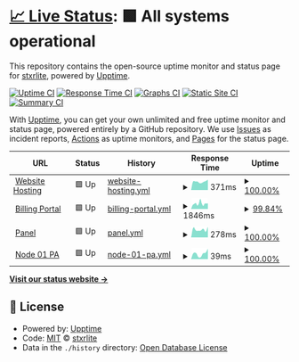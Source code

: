 # [📈 Live Status](https://status.vistacloud.org): <!--live status--> **🟩 All systems operational**

This repository contains the open-source uptime monitor and status page for [stxrlite](twitch.tv/stxrlite_), powered by [Upptime](https://github.com/upptime/upptime).

[![Uptime CI](https://github.com/stxrlite/vistaclouduptime/workflows/Uptime%20CI/badge.svg)](https://github.com/stxrlite/vistaclouduptime/actions?query=workflow%3A%22Uptime+CI%22)
[![Response Time CI](https://github.com/stxrlite/vistaclouduptime/workflows/Response%20Time%20CI/badge.svg)](https://github.com/stxrlite/vistaclouduptime/actions?query=workflow%3A%22Response+Time+CI%22)
[![Graphs CI](https://github.com/stxrlite/vistaclouduptime/workflows/Graphs%20CI/badge.svg)](https://github.com/stxrlite/vistaclouduptime/actions?query=workflow%3A%22Graphs+CI%22)
[![Static Site CI](https://github.com/stxrlite/vistaclouduptime/workflows/Static%20Site%20CI/badge.svg)](https://github.com/stxrlite/vistaclouduptime/actions?query=workflow%3A%22Static+Site+CI%22)
[![Summary CI](https://github.com/stxrlite/vistaclouduptime/workflows/Summary%20CI/badge.svg)](https://github.com/stxrlite/vistaclouduptime/actions?query=workflow%3A%22Summary+CI%22)

With [Upptime](https://upptime.js.org), you can get your own unlimited and free uptime monitor and status page, powered entirely by a GitHub repository. We use [Issues](https://github.com/stxrlite/vistaclouduptime/issues) as incident reports, [Actions](https://github.com/stxrlite/vistaclouduptime/actions) as uptime monitors, and [Pages](https://status.vistacloud.org) for the status page.

<!--start: status pages-->
<!-- This summary is generated by Upptime (https://github.com/upptime/upptime) -->
<!-- Do not edit this manually, your changes will be overwritten -->
<!-- prettier-ignore -->
| URL | Status | History | Response Time | Uptime |
| --- | ------ | ------- | ------------- | ------ |
| <img alt="" src="https://icons.duckduckgo.com/ip3/web.vistacloud.org.ico" height="13"> [Website Hosting](https://web.vistacloud.org:2222) | 🟩 Up | [website-hosting.yml](https://github.com/stxrlite/vistaclouduptime/commits/HEAD/history/website-hosting.yml) | <details><summary><img alt="Response time graph" src="./graphs/website-hosting/response-time-week.png" height="20"> 371ms</summary><br><a href="https://status.vistacloud.org/history/website-hosting"><img alt="Response time 348" src="https://img.shields.io/endpoint?url=https%3A%2F%2Fraw.githubusercontent.com%2Fstxrlite%2Fvistaclouduptime%2FHEAD%2Fapi%2Fwebsite-hosting%2Fresponse-time.json"></a><br><a href="https://status.vistacloud.org/history/website-hosting"><img alt="24-hour response time 457" src="https://img.shields.io/endpoint?url=https%3A%2F%2Fraw.githubusercontent.com%2Fstxrlite%2Fvistaclouduptime%2FHEAD%2Fapi%2Fwebsite-hosting%2Fresponse-time-day.json"></a><br><a href="https://status.vistacloud.org/history/website-hosting"><img alt="7-day response time 371" src="https://img.shields.io/endpoint?url=https%3A%2F%2Fraw.githubusercontent.com%2Fstxrlite%2Fvistaclouduptime%2FHEAD%2Fapi%2Fwebsite-hosting%2Fresponse-time-week.json"></a><br><a href="https://status.vistacloud.org/history/website-hosting"><img alt="30-day response time 348" src="https://img.shields.io/endpoint?url=https%3A%2F%2Fraw.githubusercontent.com%2Fstxrlite%2Fvistaclouduptime%2FHEAD%2Fapi%2Fwebsite-hosting%2Fresponse-time-month.json"></a><br><a href="https://status.vistacloud.org/history/website-hosting"><img alt="1-year response time 348" src="https://img.shields.io/endpoint?url=https%3A%2F%2Fraw.githubusercontent.com%2Fstxrlite%2Fvistaclouduptime%2FHEAD%2Fapi%2Fwebsite-hosting%2Fresponse-time-year.json"></a></details> | <details><summary><a href="https://status.vistacloud.org/history/website-hosting">100.00%</a></summary><a href="https://status.vistacloud.org/history/website-hosting"><img alt="All-time uptime 100.00%" src="https://img.shields.io/endpoint?url=https%3A%2F%2Fraw.githubusercontent.com%2Fstxrlite%2Fvistaclouduptime%2FHEAD%2Fapi%2Fwebsite-hosting%2Fuptime.json"></a><br><a href="https://status.vistacloud.org/history/website-hosting"><img alt="24-hour uptime 100.00%" src="https://img.shields.io/endpoint?url=https%3A%2F%2Fraw.githubusercontent.com%2Fstxrlite%2Fvistaclouduptime%2FHEAD%2Fapi%2Fwebsite-hosting%2Fuptime-day.json"></a><br><a href="https://status.vistacloud.org/history/website-hosting"><img alt="7-day uptime 100.00%" src="https://img.shields.io/endpoint?url=https%3A%2F%2Fraw.githubusercontent.com%2Fstxrlite%2Fvistaclouduptime%2FHEAD%2Fapi%2Fwebsite-hosting%2Fuptime-week.json"></a><br><a href="https://status.vistacloud.org/history/website-hosting"><img alt="30-day uptime 100.00%" src="https://img.shields.io/endpoint?url=https%3A%2F%2Fraw.githubusercontent.com%2Fstxrlite%2Fvistaclouduptime%2FHEAD%2Fapi%2Fwebsite-hosting%2Fuptime-month.json"></a><br><a href="https://status.vistacloud.org/history/website-hosting"><img alt="1-year uptime 100.00%" src="https://img.shields.io/endpoint?url=https%3A%2F%2Fraw.githubusercontent.com%2Fstxrlite%2Fvistaclouduptime%2FHEAD%2Fapi%2Fwebsite-hosting%2Fuptime-year.json"></a></details>
| <img alt="" src="https://icons.duckduckgo.com/ip3/portal.vistacloud.org.ico" height="13"> [Billing Portal](https://portal.vistacloud.org) | 🟩 Up | [billing-portal.yml](https://github.com/stxrlite/vistaclouduptime/commits/HEAD/history/billing-portal.yml) | <details><summary><img alt="Response time graph" src="./graphs/billing-portal/response-time-week.png" height="20"> 1846ms</summary><br><a href="https://status.vistacloud.org/history/billing-portal"><img alt="Response time 1822" src="https://img.shields.io/endpoint?url=https%3A%2F%2Fraw.githubusercontent.com%2Fstxrlite%2Fvistaclouduptime%2FHEAD%2Fapi%2Fbilling-portal%2Fresponse-time.json"></a><br><a href="https://status.vistacloud.org/history/billing-portal"><img alt="24-hour response time 1971" src="https://img.shields.io/endpoint?url=https%3A%2F%2Fraw.githubusercontent.com%2Fstxrlite%2Fvistaclouduptime%2FHEAD%2Fapi%2Fbilling-portal%2Fresponse-time-day.json"></a><br><a href="https://status.vistacloud.org/history/billing-portal"><img alt="7-day response time 1846" src="https://img.shields.io/endpoint?url=https%3A%2F%2Fraw.githubusercontent.com%2Fstxrlite%2Fvistaclouduptime%2FHEAD%2Fapi%2Fbilling-portal%2Fresponse-time-week.json"></a><br><a href="https://status.vistacloud.org/history/billing-portal"><img alt="30-day response time 1822" src="https://img.shields.io/endpoint?url=https%3A%2F%2Fraw.githubusercontent.com%2Fstxrlite%2Fvistaclouduptime%2FHEAD%2Fapi%2Fbilling-portal%2Fresponse-time-month.json"></a><br><a href="https://status.vistacloud.org/history/billing-portal"><img alt="1-year response time 1822" src="https://img.shields.io/endpoint?url=https%3A%2F%2Fraw.githubusercontent.com%2Fstxrlite%2Fvistaclouduptime%2FHEAD%2Fapi%2Fbilling-portal%2Fresponse-time-year.json"></a></details> | <details><summary><a href="https://status.vistacloud.org/history/billing-portal">99.84%</a></summary><a href="https://status.vistacloud.org/history/billing-portal"><img alt="All-time uptime 99.94%" src="https://img.shields.io/endpoint?url=https%3A%2F%2Fraw.githubusercontent.com%2Fstxrlite%2Fvistaclouduptime%2FHEAD%2Fapi%2Fbilling-portal%2Fuptime.json"></a><br><a href="https://status.vistacloud.org/history/billing-portal"><img alt="24-hour uptime 100.00%" src="https://img.shields.io/endpoint?url=https%3A%2F%2Fraw.githubusercontent.com%2Fstxrlite%2Fvistaclouduptime%2FHEAD%2Fapi%2Fbilling-portal%2Fuptime-day.json"></a><br><a href="https://status.vistacloud.org/history/billing-portal"><img alt="7-day uptime 99.84%" src="https://img.shields.io/endpoint?url=https%3A%2F%2Fraw.githubusercontent.com%2Fstxrlite%2Fvistaclouduptime%2FHEAD%2Fapi%2Fbilling-portal%2Fuptime-week.json"></a><br><a href="https://status.vistacloud.org/history/billing-portal"><img alt="30-day uptime 99.94%" src="https://img.shields.io/endpoint?url=https%3A%2F%2Fraw.githubusercontent.com%2Fstxrlite%2Fvistaclouduptime%2FHEAD%2Fapi%2Fbilling-portal%2Fuptime-month.json"></a><br><a href="https://status.vistacloud.org/history/billing-portal"><img alt="1-year uptime 99.94%" src="https://img.shields.io/endpoint?url=https%3A%2F%2Fraw.githubusercontent.com%2Fstxrlite%2Fvistaclouduptime%2FHEAD%2Fapi%2Fbilling-portal%2Fuptime-year.json"></a></details>
| <img alt="" src="https://icons.duckduckgo.com/ip3/panel.vistacloud.org.ico" height="13"> [Panel](https://panel.vistacloud.org) | 🟩 Up | [panel.yml](https://github.com/stxrlite/vistaclouduptime/commits/HEAD/history/panel.yml) | <details><summary><img alt="Response time graph" src="./graphs/panel/response-time-week.png" height="20"> 278ms</summary><br><a href="https://status.vistacloud.org/history/panel"><img alt="Response time 406" src="https://img.shields.io/endpoint?url=https%3A%2F%2Fraw.githubusercontent.com%2Fstxrlite%2Fvistaclouduptime%2FHEAD%2Fapi%2Fpanel%2Fresponse-time.json"></a><br><a href="https://status.vistacloud.org/history/panel"><img alt="24-hour response time 372" src="https://img.shields.io/endpoint?url=https%3A%2F%2Fraw.githubusercontent.com%2Fstxrlite%2Fvistaclouduptime%2FHEAD%2Fapi%2Fpanel%2Fresponse-time-day.json"></a><br><a href="https://status.vistacloud.org/history/panel"><img alt="7-day response time 278" src="https://img.shields.io/endpoint?url=https%3A%2F%2Fraw.githubusercontent.com%2Fstxrlite%2Fvistaclouduptime%2FHEAD%2Fapi%2Fpanel%2Fresponse-time-week.json"></a><br><a href="https://status.vistacloud.org/history/panel"><img alt="30-day response time 396" src="https://img.shields.io/endpoint?url=https%3A%2F%2Fraw.githubusercontent.com%2Fstxrlite%2Fvistaclouduptime%2FHEAD%2Fapi%2Fpanel%2Fresponse-time-month.json"></a><br><a href="https://status.vistacloud.org/history/panel"><img alt="1-year response time 406" src="https://img.shields.io/endpoint?url=https%3A%2F%2Fraw.githubusercontent.com%2Fstxrlite%2Fvistaclouduptime%2FHEAD%2Fapi%2Fpanel%2Fresponse-time-year.json"></a></details> | <details><summary><a href="https://status.vistacloud.org/history/panel">100.00%</a></summary><a href="https://status.vistacloud.org/history/panel"><img alt="All-time uptime 80.12%" src="https://img.shields.io/endpoint?url=https%3A%2F%2Fraw.githubusercontent.com%2Fstxrlite%2Fvistaclouduptime%2FHEAD%2Fapi%2Fpanel%2Fuptime.json"></a><br><a href="https://status.vistacloud.org/history/panel"><img alt="24-hour uptime 100.00%" src="https://img.shields.io/endpoint?url=https%3A%2F%2Fraw.githubusercontent.com%2Fstxrlite%2Fvistaclouduptime%2FHEAD%2Fapi%2Fpanel%2Fuptime-day.json"></a><br><a href="https://status.vistacloud.org/history/panel"><img alt="7-day uptime 100.00%" src="https://img.shields.io/endpoint?url=https%3A%2F%2Fraw.githubusercontent.com%2Fstxrlite%2Fvistaclouduptime%2FHEAD%2Fapi%2Fpanel%2Fuptime-week.json"></a><br><a href="https://status.vistacloud.org/history/panel"><img alt="30-day uptime 90.94%" src="https://img.shields.io/endpoint?url=https%3A%2F%2Fraw.githubusercontent.com%2Fstxrlite%2Fvistaclouduptime%2FHEAD%2Fapi%2Fpanel%2Fuptime-month.json"></a><br><a href="https://status.vistacloud.org/history/panel"><img alt="1-year uptime 80.12%" src="https://img.shields.io/endpoint?url=https%3A%2F%2Fraw.githubusercontent.com%2Fstxrlite%2Fvistaclouduptime%2FHEAD%2Fapi%2Fpanel%2Fuptime-year.json"></a></details>
| <img alt="" src="https://icons.duckduckgo.com/ip3/null.ico" height="13"> [Node 01 PA](23.159.176.2) | 🟩 Up | [node-01-pa.yml](https://github.com/stxrlite/vistaclouduptime/commits/HEAD/history/node-01-pa.yml) | <details><summary><img alt="Response time graph" src="./graphs/node-01-pa/response-time-week.png" height="20"> 39ms</summary><br><a href="https://status.vistacloud.org/history/node-01-pa"><img alt="Response time 34" src="https://img.shields.io/endpoint?url=https%3A%2F%2Fraw.githubusercontent.com%2Fstxrlite%2Fvistaclouduptime%2FHEAD%2Fapi%2Fnode-01-pa%2Fresponse-time.json"></a><br><a href="https://status.vistacloud.org/history/node-01-pa"><img alt="24-hour response time 73" src="https://img.shields.io/endpoint?url=https%3A%2F%2Fraw.githubusercontent.com%2Fstxrlite%2Fvistaclouduptime%2FHEAD%2Fapi%2Fnode-01-pa%2Fresponse-time-day.json"></a><br><a href="https://status.vistacloud.org/history/node-01-pa"><img alt="7-day response time 39" src="https://img.shields.io/endpoint?url=https%3A%2F%2Fraw.githubusercontent.com%2Fstxrlite%2Fvistaclouduptime%2FHEAD%2Fapi%2Fnode-01-pa%2Fresponse-time-week.json"></a><br><a href="https://status.vistacloud.org/history/node-01-pa"><img alt="30-day response time 34" src="https://img.shields.io/endpoint?url=https%3A%2F%2Fraw.githubusercontent.com%2Fstxrlite%2Fvistaclouduptime%2FHEAD%2Fapi%2Fnode-01-pa%2Fresponse-time-month.json"></a><br><a href="https://status.vistacloud.org/history/node-01-pa"><img alt="1-year response time 34" src="https://img.shields.io/endpoint?url=https%3A%2F%2Fraw.githubusercontent.com%2Fstxrlite%2Fvistaclouduptime%2FHEAD%2Fapi%2Fnode-01-pa%2Fresponse-time-year.json"></a></details> | <details><summary><a href="https://status.vistacloud.org/history/node-01-pa">100.00%</a></summary><a href="https://status.vistacloud.org/history/node-01-pa"><img alt="All-time uptime 100.00%" src="https://img.shields.io/endpoint?url=https%3A%2F%2Fraw.githubusercontent.com%2Fstxrlite%2Fvistaclouduptime%2FHEAD%2Fapi%2Fnode-01-pa%2Fuptime.json"></a><br><a href="https://status.vistacloud.org/history/node-01-pa"><img alt="24-hour uptime 100.00%" src="https://img.shields.io/endpoint?url=https%3A%2F%2Fraw.githubusercontent.com%2Fstxrlite%2Fvistaclouduptime%2FHEAD%2Fapi%2Fnode-01-pa%2Fuptime-day.json"></a><br><a href="https://status.vistacloud.org/history/node-01-pa"><img alt="7-day uptime 100.00%" src="https://img.shields.io/endpoint?url=https%3A%2F%2Fraw.githubusercontent.com%2Fstxrlite%2Fvistaclouduptime%2FHEAD%2Fapi%2Fnode-01-pa%2Fuptime-week.json"></a><br><a href="https://status.vistacloud.org/history/node-01-pa"><img alt="30-day uptime 100.00%" src="https://img.shields.io/endpoint?url=https%3A%2F%2Fraw.githubusercontent.com%2Fstxrlite%2Fvistaclouduptime%2FHEAD%2Fapi%2Fnode-01-pa%2Fuptime-month.json"></a><br><a href="https://status.vistacloud.org/history/node-01-pa"><img alt="1-year uptime 100.00%" src="https://img.shields.io/endpoint?url=https%3A%2F%2Fraw.githubusercontent.com%2Fstxrlite%2Fvistaclouduptime%2FHEAD%2Fapi%2Fnode-01-pa%2Fuptime-year.json"></a></details>

<!--end: status pages-->

[**Visit our status website →**](https://status.vistacloud.org)

## 📄 License

- Powered by: [Upptime](https://github.com/upptime/upptime)
- Code: [MIT](./LICENSE) © [stxrlite](twitch.tv/stxrlite_)
- Data in the `./history` directory: [Open Database License](https://opendatacommons.org/licenses/odbl/1-0/)
